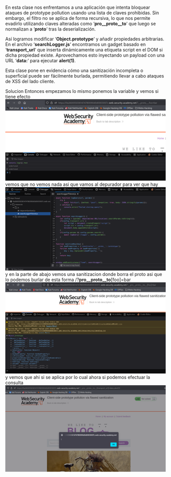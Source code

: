 En esta clase nos enfrentamos a una aplicación que intenta bloquear ataques de prototype pollution usando una lista de claves prohibidas. Sin embargo, el filtro no se aplica de forma recursiva, lo que nos permite evadirlo utilizando claves alteradas como ‘**pro__proto__to**‘ que luego se normalizan a ‘**proto**‘ tras la deserialización.

Así logramos modificar ‘**Object.prototype**‘ y añadir propiedades arbitrarias. En el archivo ‘**searchLogger.js**‘ encontramos un gadget basado en ‘**transport_url**‘ que inserta dinámicamente una etiqueta script en el DOM si dicha propiedad existe. Aprovechamos esto inyectando un payload con una URL ‘**data:**‘ para ejecutar **alert(1)**.

Esta clase pone en evidencia cómo una sanitización incompleta o superficial puede ser fácilmente burlada, permitiendo llevar a cabo ataques de XSS del lado cliente.

Solucion
Entonces empezamos lo mismo ponemos la variable y vemos si tiene efecto
![Pasted_image_20250831225646.png](/Imagenes/Pasted_image_20250831225646.png)
vemos que no vemos nada asi que vamos al depurador para ver que hay
![Pasted_image_20250831225800.png](/Imagenes/Pasted_image_20250831225800.png)
y en la parte de abajo vemos una sanitizacion donde borra el proto
asi que  lo podemos burlar de esta forma
/?__pro__proto__to__[foo]=bar
![Pasted_image_20250831230122.png](/Imagenes/Pasted_image_20250831230122.png)
y vemos que ahi si se aplica por lo cual ahora si podemos efectuar la consulta
![Pasted_image_20250831230250.png](/Imagenes/Pasted_image_20250831230250.png)
